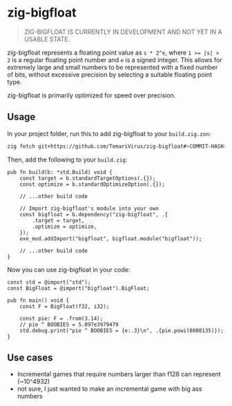 # zig-bigfloat

> ZIG-BIGFLOAT IS CURRENTLY IN DEVELOPMENT AND NOT YET IN A USABLE STATE.

zig-bigfloat represents a floating point value as `s * 2^e`,
where `1 >= |s| > 2` is a regular floating point number and `e` is a signed integer.
This allows for extremely large and small numbers to be represented with a fixed number of bits,
without excessive precision by selecting a suitable floating point type.

zig-bigfloat is primarily optimized for speed over precision.

## Usage

In your project folder, run this to add zig-bigfloat to your `build.zig.zon`:

```bash
zig fetch git+https://github.com/TemariVirus/zig-bigfloat#<COMMIT-HASH>
```

Then, add the following to your `build.zig`:

```zig
pub fn build(b: *std.Build) void {
    const target = b.standardTargetOptions(.{});
    const optimize = b.standardOptimizeOption(.{});

    // ...other build code

    // Import zig-bigfloat's module into your own
    const bigfloat = b.dependency("zig-bigfloat", .{
        .target = target,
        .optimize = optimize,
    });
    exe_mod.addImport("bigfloat", bigfloat.module("bigfloat"));

    // ...other build code
}
```

Now you can use zig-bigfloat in your code:

```zig
const std = @import("std");
const BigFloat = @import("bigfloat").BigFloat;

pub fn main() void {
    const F = BigFloat(f32, i32);

    const pie: F = .from(3.14);
    // pie ^ BOOBIES = 5.097e3979479
    std.debug.print("pie ^ BOOBIES = {e:.3}\n", .{pie.powi(8008135)});
}
```

## Use cases

- Incremental games that require numbers larger than f128 can represent (~10^4932)
- not sure, I just wanted to make an incremental game with big ass numbers
